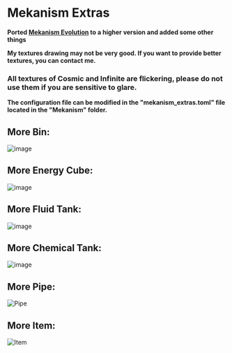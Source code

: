 # **Mekanism Extras**

[//]: # ([![CurseForge Total Downloads][badge_curseforge]][curseforge])

[//]: # ([![Modrinth Total Downloads][badge_modrinth]][modrinth])

[badge_curseforge]: https://img.shields.io/badge/dynamic/json?color=e04e14&label=CurseForge&style=for-the-badge&query=downloads.total&url=https%3A%2F%2Fapi.cfwidget.com%2F622112&logo=curseforge
[curseforge]: https://www.curseforge.com/minecraft/mc-mods/mekanism-extras
[badge_modrinth]: https://img.shields.io/modrinth/dt/jjuIRIVr?color=5da545&label=Modrinth&style=for-the-badge&logo=modrinth
[modrinth]: https://modrinth.com/mod/mekanism_extra

**Ported [Mekanism Evolution](https://github.com/Pocky-l/Mekanism-Evolution) to a higher version and added some other things**

**My textures drawing may not be very good. If you want to provide better textures, you can contact me.**

### **All textures of Cosmic and Infinite are flickering, please do not use them if you are sensitive to glare.** ###

**The configuration file can be modified in the "mekanism_extras.toml" file located in the "Mekanism" folder.**

## More Bin:

![image](https://media.forgecdn.net/attachments/description/1026040/description_ef73c2f0-4b1d-44ef-825a-c956558e1bd9.png)

## More Energy Cube:

![image](https://media.forgecdn.net/attachments/description/1026040/description_a7767975-4ebc-4fdf-8049-1c51e136adfb.png)

## More Fluid Tank:

![image](https://media.forgecdn.net/attachments/description/1026040/description_93145b07-81a1-47f4-bb35-dd8637e99834.png)

## More Chemical Tank:

![image](https://media.forgecdn.net/attachments/description/1026040/description_8a12ee83-8716-4116-9c8c-da30f9c90f4f.png)

## More Pipe:

![Pipe](pic\Pipe.jpg)

## More Item:

![Item](pic\Item.jpg)